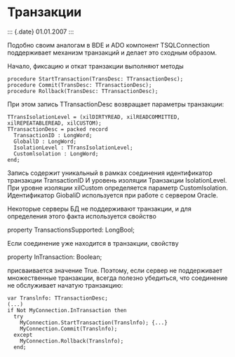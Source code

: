 Транзакции
==========

::: {.date}
01.01.2007
:::

Подобно своим аналогам в BDE и ADO компонент TSQLConnection поддерживает
механизм транзакций и делает это сходным образом.

Начало, фиксацию и откат транзакции выполняют методы

    procedure StartTransaction(TransDesc: TTransactionDesc); 
    procedure Commit(TransDesc: TTransactionDesc);  
    procedure Rollback(TransDesc: TTransactionDesc); 

При этом запись TTransactionDesc возвращает параметры транзакции:

    TTransIsolationLevel = (xilDIRTYREAD, xilREADCOMMITTED, xilREPEATABLEREAD, xilCUSTOM); 
    TTransactionDesc = packed record 
      TransactionID : LongWord; 
      GloballD : LongWord; 
      IsolationLevel : TTransIsolationLevel; 
      Customlsolation : LongWord; 
    end; 

Запись содержит уникальный в рамках соединения идентификатор транзакции
TransactionID И уровень изоляции Транзакции IsolationLevel. При уровне
изоляции xilCustom определяется параметр Customlsolation. Идентификатор
GiobaliD используется при работе с сервером Oracle.

Некоторые серверы БД не поддерживают транзакции, и для определения этого
факта используется свойство

property TransactionsSupported: LongBool;

Если соединение уже находится в транзакции, свойству

property InTransaction: Boolean;

присваивается значение True. Поэтому, если сервер не поддерживает
множественные транзакции, всегда полезно убедиться, что соединение не
обслуживает начатую транзакцию:

    var Translnfo: TTransactionDesc; 
    (...) 
    if Not MyConnection.InTransaction then 
      try 
        MyConnection.StartTransaction(Translnfo); {...} 
        MyConnection.Commit(Translnfo); 
      except 
        MyConnection.Rollback(Translnfo);  
      end; 
